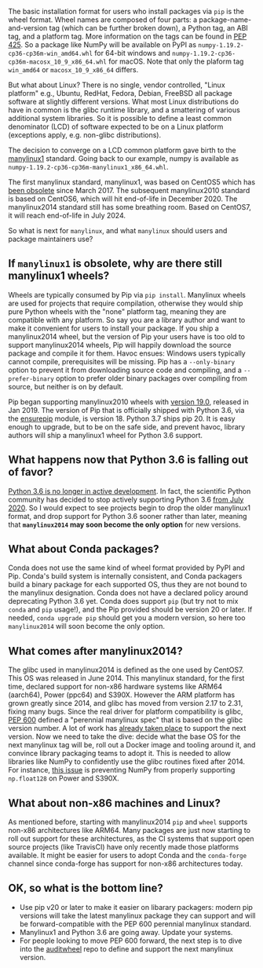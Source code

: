 <!--
.. title: Manylinux1 is obsolete, manylinux2010 is almost EOL, what is next?
.. slug: manylinux1-is-obsolete-manylinux2010-is-almost-eol-what-is-next
.. date: 2020-10-19 14:00:06 UTC-05:00
.. author: Matti Picus
.. tags: manylinux, packaging, pip
.. category: 
.. link: 
.. description: 
.. type: text
-->

The basic installation format for users who install packages via `pip` is
the wheel format. Wheel names are composed of four parts: a
package-name-and-version tag (which can be further broken down), a Python tag,
an ABI tag, and a platform tag. More information on the tags can be found in
[PEP 425](https://www.python.org/dev/peps/pep-0425).  So a package like NumPy
will be available on PyPI as `numpy-1.19.2-cp36-cp36m-win_amd64.whl` for 64-bit
windows and `numpy-1.19.2-cp36-cp36m-macosx_10_9_x86_64.whl` for macOS. Note
that only the plaform tag `win_amd64` or `macosx_10_9_x86_64` differs. 

But what about Linux? There is no single, vendor controlled, "Linux platform"
e.g., Ubuntu, RedHat, Fedora, Debian, FreeBSD all package software at slightly
different versions. What most Linux distributions do have in common is the
glibc runtime library, and a smattering of various additional system libraries.
So it is possible to define a least common denominator (LCD) of software
expected to be on a Linux platform (exceptions apply, e.g. non-glibc
distributions).

The decision to converge on a LCD common platform gave birth to the
[manylinux1](https://www.python.org/dev/peps/pep-0513/) standard. Going back
to our example, numpy is available as
`numpy-1.19.2-cp36-cp36m-manylinux1_x86_64.whl`.

The first manylinux standard, manylinux1, was based on CentOS5 which has [been
obsolete](https://endoflife.software/operating-systems/linux/centos) since
March 2017. The subsequent manylinux2010 standard is based on CentOS6, which
will hit end-of-life in December 2020. The manylinux2014 standard still has some
breathing room. Based on CentOS7, it will reach end-of-life in July 2024.

So what is next for `manylinux`, and what `manylinux` should users and package
maintainers use?

<!-- TEASER_END -->

## If `manylinux1` is obsolete, why are there still manylinux1 wheels?

Wheels are typically consumed by Pip via `pip install`. Manylinux wheels are
used for projects that require compilation, otherwise they would ship
pure Python wheels with the "none" platform tag, meaning they are compatible with
any platform. So say you are a library author and want to make it convenient
for users to install your package. If you ship a manylinux2014 wheel, but the
version of Pip your users have is too old to support manylinux2014 wheels, Pip
will happily download the source package and compile it for them. Havoc ensues:
Windows users typically cannot compile, prerequisites will be missing. Pip has
a `--only-binary` option to prevent it from downloading source code and
compiling, and a `--prefer-binary` option to prefer older binary packages over
compiling from source, but neither is on by default.

Pip began supporting manylinux2010 wheels with [version
19.0](https://github.com/pypa/pip/blob/master/NEWS.rst#190-2019-01-22),
released in Jan 2019. The version of Pip that is officially shipped with Python 3.6, via
the [ensurepip](https://docs.python.org/3.6/library/ensurepip.html) module, is
version 18. Python 3.7 ships pip 20. It is easy enough to upgrade, but to be on
the safe side, and prevent havoc, library authors will ship a manylinux1 wheel
for Python 3.6 support.

## What happens now that Python 3.6 is falling out of favor?
[Python 3.6 is no longer in active
development](https://www.python.org/dev/peps/pep-0494). In fact, the scientific
Python community has decided to stop actively supporting Python 3.6 [from
July 2020](https://numpy.org/neps/nep-0029-deprecation_policy.html#support-table).
So I would expect to see projects begin to drop the older manylinux1 format,
and drop support for Python 3.6 sooner rather than later, meaning that
**`manylinux2014` may soon become the only option** for new versions.

## What about Conda packages?
Conda does not use the same kind of wheel format provided by PyPI and Pip. Conda's
build system is internally consistent, and Conda packagers build a binary
package for each supported OS, thus they are not bound to the manylinux
designation. Conda does not have a declared policy around deprecating Python
3.6 yet. Conda does support `pip` (but try not to mix `conda` and `pip`
usage!), and the Pip provided should be version 20 or later. If needed,
`conda upgrade pip` should get you a modern version, so here too
`manylinux2014` will soon become the only option.

## What comes after manylinux2014?
The glibc used in manylinux2014 is defined as the one used by CentOS7. This OS
was released in June 2014. This manylinux standard, for the first time,
declared support for non-x86 hardware systems like ARM64 (aarch64), Power
(ppc64) and S390X.  However the ARM platform has grown greatly since 2014, and
glibc has moved from version 2.17 to 2.31, fixing many bugs. Since the real
driver for platform compatibility is glibc, [PEP
600](https://www.python.org/dev/peps/pep-0600/) defined a "perennial manylinux
spec" that is based on the glibc version number. A lot of work has [already
taken place](https://github.com/pypa/manylinux/issues/542) to support the next
version. Now we need to take the dive: decide what the base OS for the next
manylinux tag will be, roll out a Docker image and tooling around it, and
convince library packaging teams to adopt it. This is needed to allow libraries
like NumPy to confidently use the glibc routines fixed after 2014. For
instance, [this issue](https://github.com/numpy/numpy/issues/15763) is
preventing NumPy from properly supporting `np.float128` on Power and S390X.

## What about non-x86 machines and Linux?

As mentioned before, starting with manylinux2014 `pip` and `wheel` supports
non-x86 architectures like ARM64. Many packages are just now starting to roll
out support for these architectures, as the CI systems that support open source
projects (like TravisCI) have only recently made those platforms available.
It might be easier for users to adopt Conda and the `conda-forge` channel
since conda-forge has support for non-x86 architectures today.

## OK, so what is the bottom line?

- Use pip v20 or later to make it easier on libarary packagers: modern pip
  versions will take the latest manylinux package they can support and will be
  forward-compatible with the PEP 600 perennial manylinux standard.
- Manylinux1 and Python 3.6 are going away. Update your systems.
- For people looking to move PEP 600 forward, the next step is to dive into the
  [auditwheel](https://github.com/pypa/auditwheel) repo to define and support
  the next manylinux version. 
